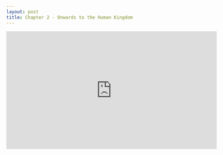 ```yaml
---
layout: post
title: Chapter 2 - Onwards to the Human Kingdom
---
```


<iframe width= "560" height= "315" src= "https://www.youtube.com/embed/Z295qNy5NUU" frameborder= "0" allowfullscreen></iframe>
